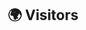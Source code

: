 
# 🌍 Visitors

<script type='text/javascript' id='clustrmaps' src='//cdn.clustrmaps.com/map_v2.js?cl=ffffff&w=500&t=n&d=m205bLiFrUphe-xRqsWMcKXt02JYHpDCGfwMip5D3Xc'></script>